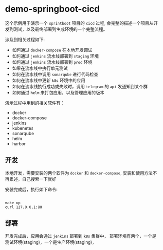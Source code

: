 # demo-springboot-cicd

这个示例用于演示一个 `sprintboot` 项目的 `cicd` 过程, 会完整的描述一个项目从开发到测试，以及最终部署到生成环境的一个完整流程。

涉及到相关过程如下:

* 如何通过 `docker-compose` 在本地开发调试
* 如何通过 `jenkins` 流水线部署到 `staging` 环境
* 如何通过 `jenkins` 流水线部署到 `prod` 环境
* 如果在流水线中执行单元测试
* 如何在流水线中调用 `sonarqube` 进行代码检查
* 如何在流水线中更新 `k8s` 环境中的应用
* 如何在流水线执行成功或失败时，调用 `telegram` 的 `api` 发通知到某个群
* 如何通过 `helm` 来打包应用，以及管理应用的版本

演示过程中用到的相关软件有：

* docker
* docker-compose
* jenkins
* kubenetes
* sonarqube
* helm
* harbor

## 开发

本地开发，需要安装的两个软件为 `docker` 和 `docker-compose`, 安装和使用方法不再累述，自己搜索一下就好

安装完成后，执行如下命令:

```

make up
curl 127.0.0.1:80
```

## 部署

开发完成后，应用会通过 `jenkins` 部署到 `k8s` 集群中，
部署环境有两个，一个是测试环境(staging)，一个是生产环境(staging)，



